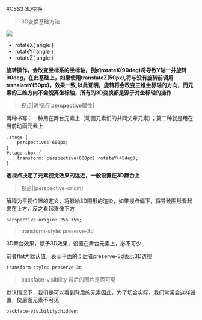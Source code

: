 #CSS3 3D变换

> 3D变换基础方法

![](http://image.zhangxinxu.com/image/blog/201209/3d_axes.png)

- rotateX( angle ) 
- rotateY( angle )
- rotateZ( angle )

**旋转操作，会改变坐标系的坐标轴，例如rotateX(90deg)将导致Y轴一并旋转90deg，在此基础上，如果使用translateZ(50px),将与没有旋转前调用translateY(50px)，效果一致,以此证明，旋转将会改变三维坐标轴的方向，而元素的三维方向不会脱离坐标轴，所有的3D变换都是源于对坐标轴的操作**

> 视点|透视点[**perspective**属性]

两种书写：一种用在舞台元素上（动画元素们的共同父辈元素）；第二种就是用在当前动画元素上

	.stage {
	    perspective: 600px;
	}
	#stage .box {
	    transform: perspective(600px) rotateY(45deg);
	}

**透视点决定了元素视觉效果的远近，一般设置在3D舞台上**

> 视点|[perspective-origin]

解释为平视位置的定义，将影响3D图形的渲染，如果视点偏下，将导致图形看起来在上方，反之看起来像下方

	perspective-origin: 25% 75%;

> transform-style: preserve-3d

3D舞台效果，赋予3D效果，设置在舞台元素上，必不可少

前者flat为默认值，表示平面的；后者preserve-3d表示3D透视

	transform-style: preserve-3d

> backface-visibility 背后的图片是否可见

默认情况下，我们是可以看到背后的元素因此，为了切合实际，我们常常会这样设置，使后面元素不可见

	backface-visibility:hidden;



